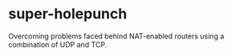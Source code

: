 # super-holepunch
Overcoming problems faced behind NAT-enabled routers using a combination of UDP and TCP.
